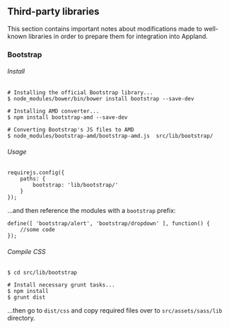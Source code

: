 ## Third-party libraries ##

This section contains important notes about modifications made to well-known libraries in order to prepare them for integration into Appland.

### Bootstrap ###

###### Install ######

	# Installing the official Bootstrap library...
	$ node_modules/bower/bin/bower install bootstrap --save-dev
	
	# Installing AMD converter...
	$ npm install bootstrap-amd --save-dev
	
	# Converting Bootstrap's JS files to AMD
	$ node_modules/bootstrap-amd/bootstrap-amd.js  src/lib/bootstrap/ 


###### Usage ######

	requirejs.config({
	    paths: {
	        bootstrap: 'lib/bootstrap/'
	    }
	});

...and then reference the modules with a `bootstrap` prefix:

	define([ 'bootstrap/alert', 'bootstrap/dropdown' ], function() {
	    //some code
	});
 
###### Compile CSS ######

	$ cd src/lib/bootstrap

	# Install necessary grunt tasks...
	$ npm install
	$ grunt dist

...then go to `dist/css` and copy required files over to `src/assets/sass/lib` directory.